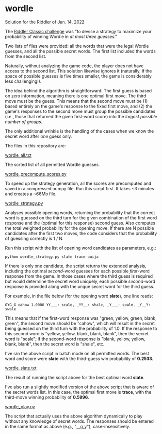 # wordle
Solution for the Riddler of Jan. 14, 2022

The [Riddler Classic challenge](https://fivethirtyeight.com/features/when-the-riddler-met-wordle/)
was "to devise a strategy to maximize your probability of winning Wordle in *at most three guesses*."

Two lists of files were provided: all the words that were the legal Wordle guesses, and all the
possible secret words. The first list included the words from the second list.

Naturally, without analyzing the game code, the player does not have access to the second list. This
solution likewise ignores it (naturally, if the space of possible guesses is five times smaller, the
game is considerably less challenging!).

The idea behind the algorithm is straightforward. The first guess is based on zero information, meaning
there is one optimal first move. The third move must be the guess. This means that the second move must be
(1) based entirely on the game's response to the fixed first move, and (2) the game's responses to the
second move must group the possible candidates (i.e., those that returned the given first-word score) into
the *largest possible number of groups*.

The only additional wrinkle is the handling of the cases when we know the secret word after *one* guess only.

The files in this repository are:

[wordle_all.txt](wordle_all.txt)

The sorted list of all permitted Wordle guesses.

[wordle_precompute_scores.py](wordle_precompute_scores.py)

To speed up the strategy generation, all the scores are precomputed and saved in a compressed numpy file.
Run this script first. It takes ~3 minutes and creates a ~66Mb file.

[wordle_strategy.py](wordle_strategy.py)

Analyses possible opening words, returning the probability that the correct word is guessed on the third turn
for the given combination of the first word response and the (optimal for this response) second guess. Also
computes the total weighted probability for the opening move. If there are N possible candidates after the
first two moves, the code considers that the probability of guessing correctly is 1 / N.

Run this script with the list of opening word candidates as parameters, e.g.:
```
python wordle_strategy.py slate trace ouija
```
If there is only one candidate, the script returns the extended analysis, including the optimal *second*-word
guesses for each possible *first*-word response from the game. In those cases where the third guess is required
but would determine the secret word uniquely, each possible *second*-word response is provided along with the
unque secret word for the third guess.

For example, in the file below (for the opening word **slate**), one line reads:
```
GYG_G cahow 1.0000 YY___: scale, _YY__: shale, _Y___: spale, _Y__Y: swale
```
This means that if the first-word response was "green, yellow, green, blank, green", the second move should be
"cahow", which will result in the secret being guessed on the third turn with the probability of 1.0.  If the
response to this second word is "yellow, yellow, blank, blank, blank", then the secret word is "scale"; if the
second-word response is "blank, yellow, yellow, blank, blank", then the secret word is "shale", etc.

I've ran the above script in batch mode on all permitted words. The best word and score were **slate** with the
third-guess win probability of **0.2533**.

[wordle_slate.txt](wordle_slate.txt)

The result of running the script above for the best optimal word <b>slate</b>.

I've also run a slightly modified version of the above script that is aware of the secret words list. In this case,
the optimal first move is **trace**, with the third-move winning probability of **0.5996**.

[wordle_play.py](wordle_play.py)

The script that actually uses the above algorithm dynamically to play without any knowledge of secret words. The
responses should be entered in the same format as above (e.g., "__g_y"), case-insensitively.
